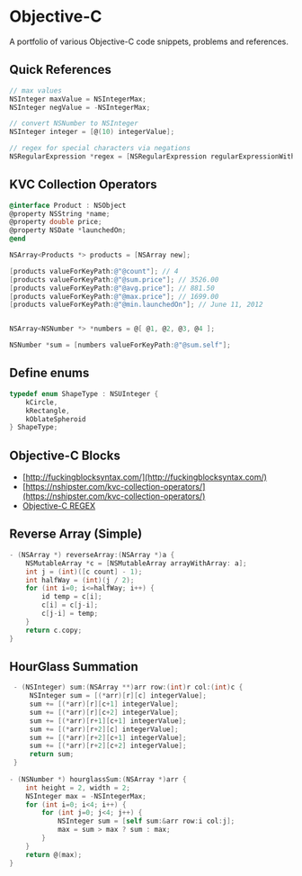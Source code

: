 # Objective-C 

A portfolio of various Objective-C code snippets, problems and references.

## Quick References

```Objective-C
// max values
NSInteger maxValue = NSIntegerMax;
NSInteger negValue = -NSIntegerMax;

// convert NSNumber to NSInteger
NSInteger integer = [@(10) integerValue];

// regex for special characters via negations
NSRegularExpression *regex = [NSRegularExpression regularExpressionWithPattern:@"[^A-Za-z0-9]" options:0 error:0];
```

## KVC Collection Operators

```Objective-C
@interface Product : NSObject
@property NSString *name;
@property double price;
@property NSDate *launchedOn;
@end

NSArray<Products *> products = [NSArray new];

[products valueForKeyPath:@"@count"]; // 4
[products valueForKeyPath:@"@sum.price"]; // 3526.00
[products valueForKeyPath:@"@avg.price"]; // 881.50
[products valueForKeyPath:@"@max.price"]; // 1699.00
[products valueForKeyPath:@"@min.launchedOn"]; // June 11, 2012
```

```Objective-C

NSArray<NSNumber *> *numbers = @[ @1, @2, @3, @4 ];

NSNumber *sum = [numbers valueForKeyPath:@"@sum.self"];
```
## Define enums

```Objective-C
typedef enum ShapeType : NSUInteger {
    kCircle,
    kRectangle,
    kOblateSpheroid
} ShapeType;
```

## Objective-C Blocks

- [http://fuckingblocksyntax.com/](http://fuckingblocksyntax.com/)
- [https://nshipster.com/kvc-collection-operators/](https://nshipster.com/kvc-collection-operators/)
- [Objective-C REGEX](https://stackoverflow.com/questions/37499037/regular-expressions-in-iosa-word-a-letter-and-special-characters)

## Reverse Array (Simple)

```Objective-C
- (NSArray *) reverseArray:(NSArray *)a {
    NSMutableArray *c = [NSMutableArray arrayWithArray: a];
    int j = (int)([c count] - 1);
    int halfWay = (int)(j / 2);
    for (int i=0; i<=halfWay; i++) {
        id temp = c[i];
        c[i] = c[j-i];
        c[j-i] = temp;
    }
    return c.copy;
}
```

## HourGlass Summation

```Objective-C
 - (NSInteger) sum:(NSArray **)arr row:(int)r col:(int)c {
     NSInteger sum = [(*arr)[r][c] integerValue];
     sum += [(*arr)[r][c+1] integerValue];
     sum += [(*arr)[r][c+2] integerValue];
     sum += [(*arr)[r+1][c+1] integerValue];
     sum += [(*arr)[r+2][c] integerValue];
     sum += [(*arr)[r+2][c+1] integerValue];
     sum += [(*arr)[r+2][c+2] integerValue];
     return sum;
 }
 
- (NSNumber *) hourglassSum:(NSArray *)arr {
    int height = 2, width = 2;
    NSInteger max = -NSIntegerMax;
    for (int i=0; i<4; i++) {
        for (int j=0; j<4; j++) {
            NSInteger sum = [self sum:&arr row:i col:j];
            max = sum > max ? sum : max;
        }
    }
    return @(max);
}
```
